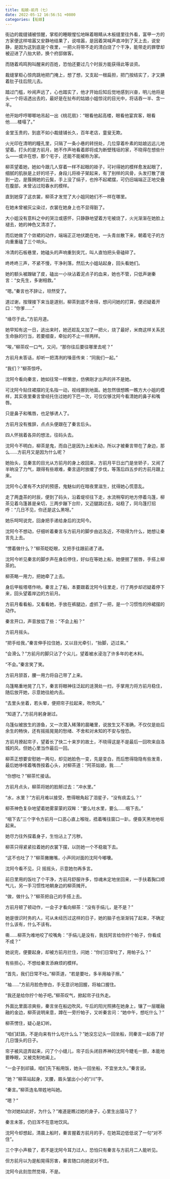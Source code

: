 ```yaml
---
title: 船娘-前月（七）
date: 2022-05-12 16:56:51 +0800
categories: [船娘]
---
```


街边的裁缝铺被惊醒，掌柜的睡眼惺忪地眯着眼睛从木板缝里往外看，富甲一方的方家便这样喧嚣又安静地结果了，说喧嚣，是因着哭喊声直冲到了天上去，说安静，是因为这到底是个夜里，一把火将带不走的清白烧了个干净，能带走的罪孽却被迎进了八抬大轿，换个府邸做客。

而随着鸡鸣狗叫醒来的百姓，恐怕还要过几个时辰方能获得此等谈资。

裁缝掌柜心惊肉跳地把门掩上，想了想，又支起一根扁担，把门按结实了，才又腆着肚子往后院儿去。

踏过门槛，吵闹声远了，心也踏实了，他才开始后知后觉地感到兴奋，明儿他将是头一个将话透出去的，最好是在扯布的姑娘小姐惊诧的目光中，将话吞一半、含一半。

他开始哼哼唧唧地吊起一出《桃花扇》：“眼看他起高楼，眼看他宴宾客，眼看他……楼塌了。”

金堂玉贵的，到底不如小裁缝铺长久，百年老店，童叟无欺。

火光印在清明的瞳孔里，只隔了一条小巷的转拐处，几位穿着朴素的姑娘远远儿地望着。打头的是方前月，她不作声地看着即将成为断壁残垣的家，不晓得在想些什么——或许在想，那个宅子，还能不能被称为家。

柳茶望着她，她如今跟几人穿着一样不起眼的褂子，可衬得她的模样愈发起眼了，细腻的肌肤是上好的坯子，身段儿将褂子架起来，有了别样的风骨，头发打散了拨到一边，是簇拥她的云鬓，手上没了绢子，也拎不起裙摆，可仍旧端端正正地交叠在腹部，未曾沾过阳春水的模样。

直到她穿了这衣裳，柳茶才发觉了大小姐同她们不一样在哪里。

在她未曾被灰尘染过，衣裳在她身上也不显得脏了。

大小姐没有意料之中的哭泣或感怀，只静静地望着方宅被烧了，火光渐渐在她脸上褪去，她的神色又清凉了。

而后她做了个敛裙的动作，端端正正地伏跪在地，一头青丝散下来，朝着宅子的方向重重磕了三个响头。

冷清的石板巷里，她磕头的声响重到突兀，叫人直怕把头骨磕碎了。

咚咚咚三声，不紧不慢，干净利落，然后大小姐站起身，回头看她们。

她的额头被蹭破了皮，磕出一小块沾着泥点子的血来，她也不管，只低声谢秦言：“女先生，多谢相救。”

“嗯。”秦言也不辞让，坦然受了。

道过谢，按理接下来当是道别，柳茶到底不舍得，想问问她的打算，便迟疑着开口：“你爹……”

“缘尽于此。”方前月道。

她早知有这一日，逃出来时，她还趁乱又加了一把火，烧了最好，米商这样关系民生命脉的行当，若要细查，牵扯的不止一样两样。

“唉，”柳茶叹一口气，又问，“那你往后要往哪里去呢？”

方前月未答话，却听一把清冽的嗓音传来：“同我们一起。”

“我们？”柳茶惊呼。

沈阿今看向秦言，她如往常一样懒怠，仿佛刚才出声的并不是她。

可沈阿今贴住裙摆的无名指一动，视线挪到地面。她忽然很想瞧一瞧方大小姐的模样，其实夜里秦言曾经托住过她的下巴一次，可仅仅够沈阿今看清她的鼻子和嘴唇。

只是鼻子和嘴唇，也足够诱人了。

方前月没有推辞，点点头便跟在了秦言后头。

四人怀揣着各异的想法，往码头去。

沈阿今不明白，柳茶是鬼，而自己是因为上船未动，所以才被秦言带在了身边，那么……方前月又是因为什么呢？

她抬头，见秦言的目光从方前月的身上收回来，方前月平日出门是坐轿子，又闹了半晌没了力气，跟得有些艰难，秦言适时放缓了步伐，等落后四五步的方前月跟上来。

沈阿今心里有不大好的预感，鬼魅似的在暗夜里滋生，扰得她心慌意乱。

走了两盏茶的时辰，便到了码头，沿着堤坝往下走，水流稍窄的地方停着乌篷，柳茶见着乌篷甚是亲切，三两步蹦下台阶，又迈腿跳过去，站稳了，同乌篷打招呼：“几日不见，你还是这么黑呀。”

她乐呵呵说完，回身把手递给身后的沈阿今。

沈阿今不想动，仔细听着秦言与方前月的脚步由远及近，不晓得为什么，她想让秦言先上去。

“愣着做什么？”柳茶眨眨眼，又把手往跟前递了递。

沈阿今听见秦言的脚步声在身后停住，好似在等她上船，她便抿了抿唇，手搭上柳茶的。

柳茶略一用力，把她牵了上去。

身后甲板塔塔作响，秦言上了船，本要跟着沈阿今往里走，行了两步却迟疑着停下来，回头望着岸边的方前月。

方前月看看船，又看看她，手放在裤腿边，虚抓了一把，是一个习惯性的拎裙摆的动作。

秦言开口，声音放低了些：“不会上船？”

方前月摇头。

“把手给我，”秦言伸手拉住她，又以目光牵引，“抬脚，迈过来。”

“会滑么？”方前月的脚只沾了个尖儿，望着被水浸泡了许多年的老木料。

“不会。”秦言笑了笑。

方前月颔首，腰一用力将自己带了上来。

乌篷略重地晃了几下，秦言将眼神往泛起的涟漪处一扫，手掌用力将方前月稳住，随后放开她，示意她往舱内去。

“去里头坐着，若头晕，便把帘子拉起来，吹吹风。”

“知道了。”方前月躬身谢过。

乌篷似被放生的游鱼，又一次潜入稀薄的晨曦里，说放生又不准确，不仅仅是劫后余生的畅快，还有摇摇晃晃的愁绪、不舍和对未知的不安与惶恐。

方前月撩起帘子，望着长了快二十来岁的故土，不晓得这是不是最后一回吹来自洛城的风，但她心里当作最后一回。

柳茶正想要安慰她一两句，却见她脸色一变，先是变白，而后憋得隐隐有些发青，最后她哆嗦着嘴唇按着心头，对柳茶道：“阿茶姑娘，我……”

“你想吐？”柳茶忙接话。

方前月点头，柳茶将她的脸掰过去：“冲水里。”

“水，水里？”方前月难以接受，憋得眼角起了泪星子，“没有痰盂么？”

柳茶神色复杂地望着她雾蒙蒙的双眸：“要么吐水里，要么……咽下去。”

“咽下去”三个字令方前月一口恶心直上喉咙，捂着嘴往窗口一趴，便昏天黑地地呕起来。

她尽力往外探着身子，生怕沾上了污秽。

柳茶只得紧紧拉着她的衣裳下摆，以防她一个不稳栽下去。

“这不也吐了？”柳茶撇撇嘴，小声同对面的沈阿今嘟囔。

沈阿今看不见，只 摇摇头，示意她勿再多言。

前日里用的饭吐了个干净，方前月舒服许多，惊魂未定地坐回来，一手扶着胸口顺气儿，另一手习惯性地朝身边的柳茶摊开。

“做，做什么？”柳茶把自己的手搭上去。

方前月顿了顿动作，一会子才看向柳茶：“没有手绢儿，是不是？”

她是很识时务的人，可从未经历过这样的日子，她的脑子也渐渐钝了起来，不确定什么该有，什么不该有。

嘶……柳茶为难地咬了咬嘴角：“手绢儿是没有，我找阿言给你拧个帕子，你看成不成？”

她说完，便要起身，却被方前月拦住，问她：“你们日常吐了，用帕子么？”

有些担心，不想给秦言添麻烦的模样。

“首先，我们日常不吐。”柳茶道，“若是要吐，多半用袖子擦。”

“袖……”方前月脸色惨白，手无意识地回握，将袖口握住。

“我还是给你拧个帕子吧。”柳茶叹气，掀起帘子往外走。

外面比里面凉爽些，秦言坐在船边吹风，午后的阳光照拂在她身上，镶了一层暖融融的金边，柳茶说明来意，蹲在一旁拧帕子，又听秦言问：“她中午，想吃什么？”

柳茶愣住，疑心是幻听。

“咱们赶路，不是向来有什么吃什么么？”她没忘记头一回坐船，同秦言一起吞了好几日馒头的日子。

帘子被风逗弄起来，闪了个小缝儿，帘子后头闭目养神的沈阿今睫毛一颤，本能地要睁眼，又被克制地阖上。

“一会子到祁镇，咱们先下船用饭，她头一回坐船，不宜坐太久。”秦言说。

“她？”柳茶站起身，叉腰，眉头皱出小小的“川”字。

“秦言。”柳茶连名带姓地叫她。

“嗯？”

“你对她如此好，为什么？”难道是瞧过她的身子，心里生出猿马了？

秦言未答，仍旧浑不在意地饮风。

沈阿今却想起，清晨上船时，秦言握着方前月的手，在她耳边低低说了一句“对不住”。

三个字小声极了，若不是沈阿今耳力过人，恐怕只有秦言与方前月二人能听见。

但方前月以为是船晃得厉害，秦言随口向她说对不住。

沈阿今此刻忽然觉得，不是。

